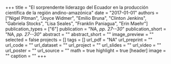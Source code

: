 +++
title = "El sorprendente liderazgo del Ecuador en la producción científica de la región andino-amazónica"
date = "2017-01-01"
authors = ["Nigel Pitman", "Joyce Widmer", "Emilio Bruna", "Clinton Jenkins", "Gabriela Stocks", "Lisa Seales", "Franklin Paniagua", "Erin Maehr"]
publication_types = ["6"]
publication = "NA, _pp. 27--30_"
publication_short = "NA, _pp. 27--30_"
abstract = ""
abstract_short = ""
image_preview = ""
selected = false
projects = []
tags = []
url_pdf = "NA"
url_preprint = ""
url_code = ""
url_dataset = ""
url_project = ""
url_slides = ""
url_video = ""
url_poster = ""
url_source = ""
math = true
highlight = true
[header]
image = ""
caption = ""
+++

